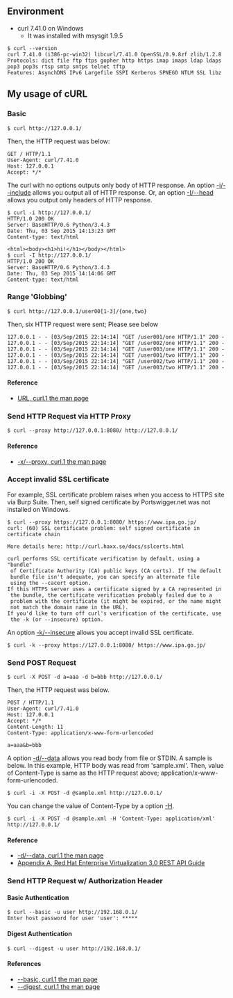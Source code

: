 ## Environment
- curl 7.41.0 on Windows
  - It was installed with msysgit 1.9.5

```
$ curl --version
curl 7.41.0 (i386-pc-win32) libcurl/7.41.0 OpenSSL/0.9.8zf zlib/1.2.8
Protocols: dict file ftp ftps gopher http https imap imaps ldap ldaps pop3 pop3s rtsp smtp smtps telnet tftp
Features: AsynchDNS IPv6 Largefile SSPI Kerberos SPNEGO NTLM SSL libz
```

## My usage of cURL
### Basic
```
$ curl http://127.0.0.1/
```
Then, the HTTP request was below:
```
GET / HTTP/1.1
User-Agent: curl/7.41.0
Host: 127.0.0.1
Accept: */*

```
The curl with no options outputs only body of HTTP response.
An option [-i/--include](http://curl.haxx.se/docs/manpage.html#-i) allows you output all of HTTP response.
Or, an option [-I/--head](http://curl.haxx.se/docs/manpage.html#-I) allows you output only headers of HTTP response.
```
$ curl -i http://127.0.0.1/
HTTP/1.0 200 OK
Server: BaseHTTP/0.6 Python/3.4.3
Date: Thu, 03 Sep 2015 14:13:23 GMT
Content-type: text/html

<html><body><h1>hi!</h1></body></html>
$ curl -I http://127.0.0.1/
HTTP/1.0 200 OK
Server: BaseHTTP/0.6 Python/3.4.3
Date: Thu, 03 Sep 2015 14:14:06 GMT
Content-type: text/html

```

### Range 'Globbing'
```
$ curl http://127.0.0.1/user00[1-3]/{one,two}
```
Then, six HTTP request were sent; Please see below
```
127.0.0.1 - - [03/Sep/2015 22:14:14] "GET /user001/one HTTP/1.1" 200 -
127.0.0.1 - - [03/Sep/2015 22:14:14] "GET /user002/one HTTP/1.1" 200 -
127.0.0.1 - - [03/Sep/2015 22:14:14] "GET /user003/one HTTP/1.1" 200 -
127.0.0.1 - - [03/Sep/2015 22:14:14] "GET /user001/two HTTP/1.1" 200 -
127.0.0.1 - - [03/Sep/2015 22:14:14] "GET /user002/two HTTP/1.1" 200 -
127.0.0.1 - - [03/Sep/2015 22:14:14] "GET /user003/two HTTP/1.1" 200 -
```
#### Reference
- [URL, curl.1 the man page](http://curl.haxx.se/docs/manpage.html#URL)

### Send HTTP Request via HTTP Proxy
```
$ curl --proxy http://127.0.0.1:8080/ http://127.0.0.1/
```
#### Reference
- [-x/--proxy, curl.1 the man page](http://curl.haxx.se/docs/manpage.html#-x)

### Accept invalid SSL certificate
For example, SSL certificate problem raises when you access to HTTPS site via Burp Suite.
Then, self signed certificate by Portswigger.net was not installed on Windows.
```
$ curl --proxy https://127.0.0.1:8080/ https://www.ipa.go.jp/
curl: (60) SSL certificate problem: self signed certificate in certificate chain

More details here: http://curl.haxx.se/docs/sslcerts.html

curl performs SSL certificate verification by default, using a "bundle"
 of Certificate Authority (CA) public keys (CA certs). If the default
 bundle file isn't adequate, you can specify an alternate file
 using the --cacert option.
If this HTTPS server uses a certificate signed by a CA represented in
 the bundle, the certificate verification probably failed due to a
 problem with the certificate (it might be expired, or the name might
 not match the domain name in the URL).
If you'd like to turn off curl's verification of the certificate, use
 the -k (or --insecure) option.
```

An option [-k/--insecure](http://curl.haxx.se/docs/manpage.html#-k) allows you accept invalid SSL certificate.
```
$ curl -k --proxy https://127.0.0.1:8080/ https://www.ipa.go.jp/
```

### Send POST Request
```
$ curl -X POST -d a=aaa -d b=bbb http://127.0.0.1/
```
Then, the HTTP request was below.
```
POST / HTTP/1.1
User-Agent: curl/7.41.0
Host: 127.0.0.1
Accept: */*
Content-Length: 11
Content-Type: application/x-www-form-urlencoded

a=aaa&b=bbb
```
A option [-d/--data](http://curl.haxx.se/docs/manpage.html#-d) allows you read body from file or STDIN.
A sample is below. In this example, HTTP body was read from 'sample.xml'.
Then, value of Content-Type is same as the HTTP request above; application/x-www-form-urlencoded.
```
$ curl -i -X POST -d @sample.xml http://127.0.0.1/
```
You can change the value of Content-Type by a option [-H](http://curl.haxx.se/docs/manpage.html#-H).
```
$ curl -i -X POST -d @sample.xml -H 'Content-Type: application/xml' http://127.0.0.1/
```

#### Reference
- [-d/--data, curl.1 the man page](http://curl.haxx.se/docs/manpage.html#-d)
- [Appendix A, Red Hat Enterprise Virtualization 3.0 REST API Guide](https://access.redhat.com/documentation/en-US/Red_Hat_Enterprise_Virtualization/3.0/html/REST_API_Guide/appe-REST_API_Guide-cURL_Integration.html)

### Send HTTP Request w/ Authorization Header
#### Basic Authentication
```
$ curl --basic -u user http://192.168.0.1/
Enter host password for user 'user': *****
```

#### Digest Authentication
```
$ curl --digest -u user http://192.168.0.1/
```

#### References
- [--basic, curl.1 the man page](http://curl.haxx.se/docs/manpage.html#--basic)
- [--digest, curl.1 the man page](http://curl.haxx.se/docs/manpage.html#--digest)
